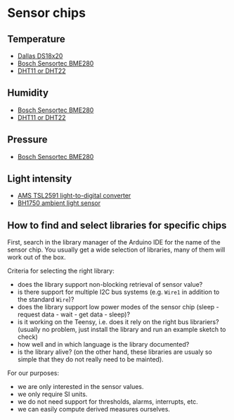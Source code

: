# Sensor chips

## Temperature

- [Dallas DS18x20](ds18x20.md)
- [Bosch Sensortec BME280](bme280.md)
- [DHT11 or DHT22](dht.md)


## Humidity

- [Bosch Sensortec BME280](bme280.md)
- [DHT11 or DHT22](dht.md)


## Pressure

- [Bosch Sensortec BME280](bme280.md)


## Light intensity

- [AMS TSL2591 light-to-digital converter](tsl2591.md)
- [BH1750 ambient light sensor](bh1750.md)


## How to find and select libraries for specific chips

First, search in the library manager of the Arduino IDE for the name
of the sensor chip. You usually get a wide selection of libraries, many of
them will work out of the box.

Criteria for selecting the right library:
- does the library support non-blocking retrieval of sensor value?
- is there support for multiple I2C bus systems (e.g. `Wire1` in addition to the standard `Wire`)?
- does the library support low power modes of the sensor chip (sleep - request data - wait - get data - sleep)?
- is it working on the Teensy, i.e. does it rely on the right bus librariers?
  (usually no problem, just install the library and run an example sketch
  to check)
- how well and in which language is the library documented?
- is the library alive? (on the other hand, these libraries are usualy
  so simple that they do not really need to be mainted).

For our purposes:
- we are only interested in the sensor values.
- we only require SI units.
- we do not need support for thresholds, alarms, interrupts, etc.
- we can easily compute derived measures ourselves.

